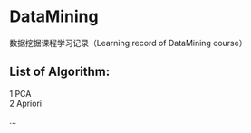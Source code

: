 # DataMining
数据挖掘课程学习记录（Learning record of DataMining course）

## List of Algorithm:

1 PCA  
2 Apriori  
  
...

